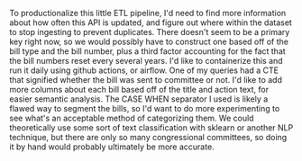 To productionalize this little ETL pipeline, I'd need to find more information about how often this API is updated, and figure out where within the dataset to stop ingesting to prevent duplicates. There doesn't seem to be a primary key right now, so we would possibly have to construct one based off of the bill type and the bill number, plus a third factor accounting for the fact that the bill numbers reset every several years. I'd like to containerize this and run it daily using github actions, or airflow.
One of my queries had a CTE that signified whether the bill was sent to committee or not. I'd like to add more columns about each bill based off of the title and action text, for easier semantic analysis. The CASE WHEN separator I used is likely a flawed way to segment the bills, so I'd want to do more experimenting to see what's an acceptable method of categorizing them. We could theoretically use some sort of text classification with sklearn or another NLP technique, but there are only so many congressional committees, so doing it by hand would probably ultimately be more accurate.